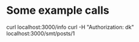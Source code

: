 # Some example calls

curl localhost:3000/info
curl -H "Authorization: dk" localhost:3000/smt/posts/1
